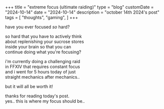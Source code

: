 +++
title = "extreme focus (ultimate raiding)"
type = "blog"
customDate = "2024-10-14"
date = "2024-10-14"
description = "october 14th 2024's post"
tags = [
    "thoughts",
    "gaming",
]
+++

have you ever focused *so* hard?

so hard that you have to actively think\
about replenishing your sucrose stores\
inside your brain so that you can\
continue doing what you're focusing?

i'm currently doing a challenging raid\
in FFXIV that requires constant focus\
and i went for 5 hours today of just\
straight mechanics after mechanics..

but it will all be worth it!

thanks for reading today's post.\
yes.. this is where my focus should be..